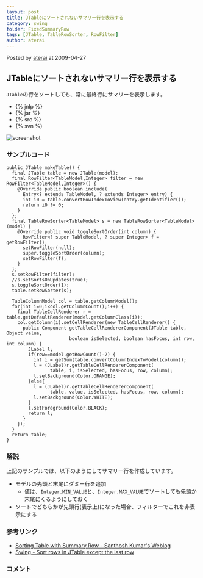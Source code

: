 ```yaml
---
layout: post
title: JTableにソートされないサマリー行を表示する
category: swing
folder: FixedSummaryRow
tags: [JTable, TableRowSorter, RowFilter]
author: aterai
---
```


Posted by [aterai](http://terai.xrea.jp/aterai.html) at 2009-04-27

## JTableにソートされないサマリー行を表示する
`JTable`の行をソートしても、常に最終行にサマリーを表示します。

- {% jnlp %}
- {% jar %}
- {% src %}
- {% svn %}

<!-- dummy comment line for breaking list -->

![screenshot](https://lh4.ggpht.com/_9Z4BYR88imo/TQTM63Y0s8I/AAAAAAAAAZ8/o3lbm9QBcIs/s800/FixedSummaryRow.png)

### サンプルコード
<pre class="prettyprint"><code>public JTable makeTable() {
  final JTable table = new JTable(model);
  final RowFilter&lt;TableModel,Integer&gt; filter = new RowFilter&lt;TableModel,Integer&gt;() {
    @Override public boolean include(
      Entry&lt;? extends TableModel, ? extends Integer&gt; entry) {
      int i0 = table.convertRowIndexToView(entry.getIdentifier());
      return i0 != 0;
    }
  };
  final TableRowSorter&lt;TableModel&gt; s = new TableRowSorter&lt;TableModel&gt;(model) {
    @Override public void toggleSortOrder(int column) {
      RowFilter&lt;? super TableModel, ? super Integer&gt; f = getRowFilter();
      setRowFilter(null);
      super.toggleSortOrder(column);
      setRowFilter(f);
    }
  };
  s.setRowFilter(filter);
  //s.setSortsOnUpdates(true);
  s.toggleSortOrder(1);
  table.setRowSorter(s);

  TableColumnModel col = table.getColumnModel();
  for(int i=0;i&lt;col.getColumnCount();i++) {
    final TableCellRenderer r = table.getDefaultRenderer(model.getColumnClass(i));
    col.getColumn(i).setCellRenderer(new TableCellRenderer() {
      public Component getTableCellRendererComponent(JTable table, Object value,
                       boolean isSelected, boolean hasFocus, int row, int column) {
        JLabel l;
        if(row==model.getRowCount()-2) {
          int i = getSum(table.convertColumnIndexToModel(column));
          l = (JLabel)r.getTableCellRendererComponent(
                table, i, isSelected, hasFocus, row, column);
          l.setBackground(Color.ORANGE);
        }else{
          l = (JLabel)r.getTableCellRendererComponent(
                table, value, isSelected, hasFocus, row, column);
          l.setBackground(Color.WHITE);
        }
        l.setForeground(Color.BLACK);
        return l;
      }
    });
  }
  return table;
}
</code></pre>

### 解説
上記のサンプルでは、以下のようにしてサマリー行を作成しています。

- モデルの先頭と末尾にダミー行を追加
    - 値は、`Integer.MIN_VALUE`と、`Integer.MAX_VALUE`でソートしても先頭か末尾にくるようにしておく
- ソートでどちらかが先頭行(表示上)になった場合、フィルターでこれを非表示にする

<!-- dummy comment line for breaking list -->

### 参考リンク
- [Sorting Table with Summary Row - Santhosh Kumar's Weblog](http://www.jroller.com/santhosh/date/20070812)
- [Swing - Sort rows in JTable except the last row](https://forums.oracle.com/thread/1356123)

<!-- dummy comment line for breaking list -->

### コメント
